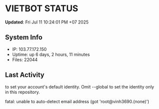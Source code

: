 # VIETBOT STATUS
**Updated**: Fri Jul 11 10:24:01 PM +07 2025

## System Info
- IP: 103.77.172.150
- Uptime: up 6 days, 2 hours, 11 minutes
- Files: 22044

## Last Activity

to set your account's default identity.
Omit --global to set the identity only in this repository.

fatal: unable to auto-detect email address (got 'root@vinh3690.(none)')
